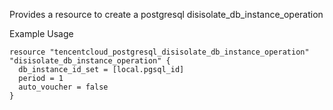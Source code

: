 Provides a resource to create a postgresql disisolate_db_instance_operation

Example Usage

```hcl
resource "tencentcloud_postgresql_disisolate_db_instance_operation" "disisolate_db_instance_operation" {
  db_instance_id_set = [local.pgsql_id]
  period = 1
  auto_voucher = false
}
```